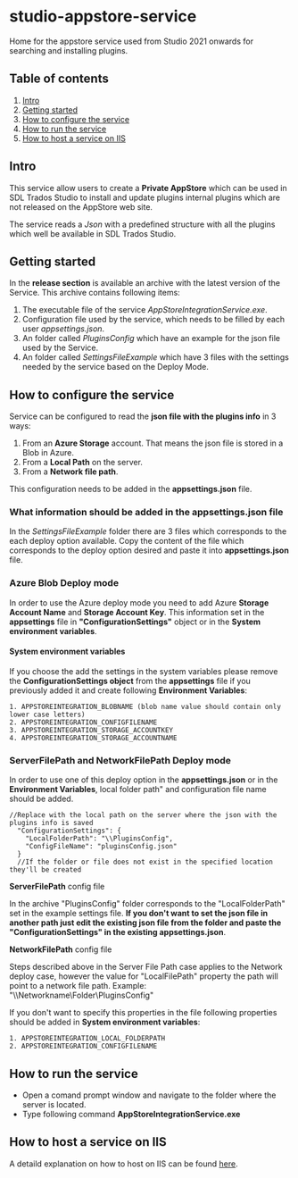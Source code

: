 # studio-appstore-service
Home for the appstore service used from Studio 2021 onwards for searching and installing plugins.

## Table of contents 

1. [Intro](#intro)
2. [Getting started](#getting-started)
3. [How to configure the service](#service-cofig)
4. [How to run the service](#service-run)
5. [How to host a service on IIS](#service-IIS)

## Intro
This service allow users to create a **Private AppStore** which can be used in SDL Trados Studio to install and update plugins internal plugins which are not released on the AppStore web site.

The service reads a *Json* with a predefined structure with all the plugins which well be available in SDL Trados Studio.

## Getting started
In the **release section** is available an archive with the latest version of the Service. This archive contains following items:
1. The executable file of the service *AppStoreIntegrationService.exe*.
2. Configuration file used by the service, which needs to be filled by each user *appsettings.json*.
3. An folder called *PluginsConfig* which have an example for the json file used by the Service. 
4. An folder called *SettingsFileExample* which have 3 files with the settings needed by the service based on the Deploy Mode.

## How to configure the service
Service can be configured to read the **json file with the plugins info** in 3 ways:
1. From an **Azure Storage** account. That means the json file is stored in a Blob in Azure.
2. From a **Local Path** on the server.
3. From a **Network file path**.

This configuration needs to be added in the **appsettings.json** file.

### What information should be added in the appsettings.json file

In the *SettingsFileExample* folder there are 3 files which corresponds to the each deploy option available. Copy the content of the file which corresponds to the deploy option desired and paste it into **appsettings.json** file.

### Azure Blob Deploy mode
In order to use the Azure deploy mode you need to add Azure **Storage Account Name** and **Storage Account Key**. This information set in the **appsettings** file in **"ConfigurationSettings"** object or in the **System environment variables**.

#### System environment variables
If you choose the add the settings in the system variables please remove the **ConfigurationSettings object** from the **appsettings** file if you previously added it and create following **Environment Variables**: 
```
1. APPSTOREINTEGRATION_BLOBNAME (blob name value should contain only lower case letters)
2. APPSTOREINTEGRATION_CONFIGFILENAME
3. APPSTOREINTEGRATION_STORAGE_ACCOUNTKEY
4. APPSTOREINTEGRATION_STORAGE_ACCOUNTNAME
```
### ServerFilePath and NetworkFilePath Deploy mode
In order to use one of this deploy option in the **appsettings.json** or in the **Environment Variables**, local folder path" and configuration file name should be added.

```
//Replace with the local path on the server where the json with the plugins info is saved
  "ConfigurationSettings": {
    "LocalFolderPath": "\\PluginsConfig",
	"ConfigFileName": "pluginsConfig.json"
  }
  //If the folder or file does not exist in the specified location they'll be created
  ```
**ServerFilePath** config file
 
In the archive "PluginsConfig" folder corresponds to the "LocalFolderPath" set in the example settings file. **If you don't want to set the json file in another path just edit the existing json file from the folder and paste the "ConfigurationSettings" in the existing appsettings.json**.
  
  **NetworkFilePath** config file
  
Steps described above in the Server File Path case applies to the Network deploy case, however the value for "LocalFilePath" property the path will point to a network file path.
Example: "\\\\Networkname\\Folder\\PluginsConfig"

If you don't want to specify this properties in the file following properties should be added in **System environment variables**:

 ```
1. APPSTOREINTEGRATION_LOCAL_FOLDERPATH
2. APPSTOREINTEGRATION_CONFIGFILENAME
```

## How to run the service

- Open a comand prompt window and navigate to the folder where the server is located. 
- Type following command **AppStoreIntegrationService.exe**

## How to host a service on IIS
A detaild explanation on how to host on IIS can be found [here](https://www.guru99.com/deploying-website-iis.html).



